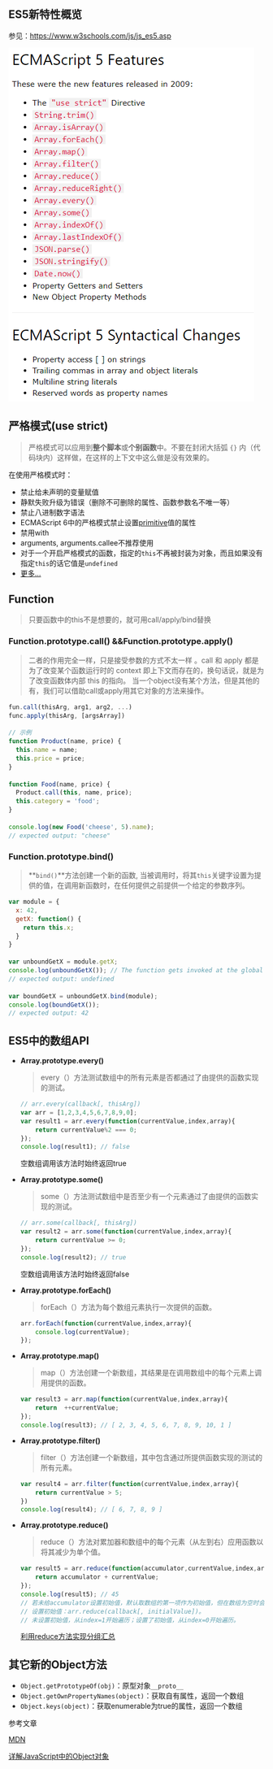 ## ES5新特性概览

参见：https://www.w3schools.com/js/js_es5.asp

![](./img/ES5.png)

## 严格模式(use strict)

> 严格模式可以应用到**整个脚本**或**个别函数**中。不要在封闭大括弧 `{}` 内（代码块内）这样做，在这样的上下文中这么做是没有效果的。 

在使用严格模式时：

- 禁止给未声明的变量赋值
- 静默失败升级为错误（删除不可删除的属性、函数参数名不唯一等）
- 禁止八进制数字语法
- ECMAScript 6中的严格模式禁止设置[primitive](https://developer.mozilla.org/en-US/docs/Glossary/primitive)值的属性 
- 禁用with
-  arguments, arguments.callee不推荐使用
- 对于一个开启严格模式的函数，指定的`this`不再被封装为对象，而且如果没有指定`this`的话它值是`undefined` 
- [更多...](https://www.w3schools.com/js/js_strict.asp)





## Function

> 只要函数中的this不是想要的，就可用call/apply/bind替换

### Function.prototype.call() &&Function.prototype.apply()

> 二者的作用完全一样，只是接受参数的方式不太一样 。call 和 apply 都是为了改变某个函数运行时的 context 即上下文而存在的，换句话说，就是为了改变函数体内部 this 的指向。 当一个object没有某个方法，但是其他的有，我们可以借助call或apply用其它对象的方法来操作。 

```javascript
fun.call(thisArg, arg1, arg2, ...)
func.apply(thisArg, [argsArray])

// 示例
function Product(name, price) {
  this.name = name;
  this.price = price;
}

function Food(name, price) {
  Product.call(this, name, price);
  this.category = 'food';
}

console.log(new Food('cheese', 5).name);
// expected output: "cheese"
```



### Function.prototype.bind()

> **`bind()`**方法创建一个新的函数, 当被调用时，将其`this`关键字设置为提供的值，在调用新函数时，在任何提供之前提供一个给定的参数序列。 

```javascript
var module = {
  x: 42,
  getX: function() {
    return this.x;
  }
}

var unboundGetX = module.getX;
console.log(unboundGetX()); // The function gets invoked at the global scope
// expected output: undefined

var boundGetX = unboundGetX.bind(module);
console.log(boundGetX());
// expected output: 42
```





## ES5中的数组API

- **Array.prototype.every()**

  > every（）方法测试数组中的所有元素是否都通过了由提供的函数实现的测试。

  ```javascript
  // arr.every(callback[, thisArg])
  var arr = [1,2,3,4,5,6,7,8,9,0];
  var result1 = arr.every(function(currentValue,index,array){
      return currentValue%2 === 0;
  });
  console.log(result1); // false
  ```

  空数组调用该方法时始终返回true

- **Array.prototype.some()**

  > some（）方法测试数组中是否至少有一个元素通过了由提供的函数实现的测试。

  ```javascript
  // arr.some(callback[, thisArg])
  var result2 = arr.some(function(currentValue,index,array){
      return currentValue >= 0;
  });
  console.log(result2); // true
  ```

  空数组调用该方法时始终返回false

- **Array.prototype.forEach()**

  > forEach（）方法为每个数组元素执行一次提供的函数。

  ```javascript
  arr.forEach(function(currentValue,index,array){
      console.log(currentValue);
  });
  ```

- **Array.prototype.map()**

  > map（）方法创建一个新数组，其结果是在调用数组中的每个元素上调用提供的函数。

  ```javascript
  var result3 = arr.map(function(currentValue,index,array){
      return  ++currentValue;
  });
  console.log(result3); // [ 2, 3, 4, 5, 6, 7, 8, 9, 10, 1 ]
  ```

- **Array.prototype.filter()**

  > filter（）方法创建一个新数组，其中包含通过所提供函数实现的测试的所有元素。

  ```javascript
  var result4 = arr.filter(function(currentValue,index,array){
      return currentValue > 5;
  })
  console.log(result4); // [ 6, 7, 8, 9 ]
  ```

- **Array.prototype.reduce()**

  > reduce（）方法对累加器和数组中的每个元素（从左到右）应用函数以将其减少为单个值。

  ```javascript
  var result5 = arr.reduce(function(accumulator,currentValue,index,array){
      return accumulator + currentValue;
  });
  console.log(result5); // 45
  // 若未给accumulator设置初始值，默认取数组的第一项作为初始值，但在数组为空时会报错。
  // 设置初始值：arr.reduce(callback[, initialValue])。
  // 未设置初始值，从index=1开始遍历；设置了初始值，从index=0开始遍历。
  ```

  [利用reduce方法实现分组汇总](https://stackblitz.com/edit/js-rjenmk)



## 其它新的Object方法

- `Object.getPrototypeOf(obj)`：原型对象`__proto__`
- `Object.getOwnPropertyNames(object)`：获取自有属性，返回一个数组
- `Object.keys(object)`：获取enumerable为true的属性，返回一个数组



参考文章

[MDN](https://developer.mozilla.org/zh-CN/docs/Web/JavaScript/Reference/Global_Objects/Array)

[详解JavaScript中的Object对象](http://www.cnblogs.com/lrzw32/p/5225218.html)